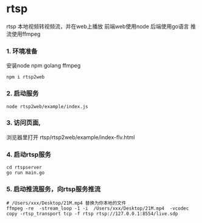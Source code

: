 # rtsp
rtsp 本地视频转视频流，并在web上播放
前端web使用node 后端使用go语言 推流使用ffmpeg

### 1. 环境准备
安装node npm golang ffmpeg
```shell
npm i rtsp2web
```

### 2. 启动服务
```shell
node rtsp2web/example/index.js
```

### 3. 访问页面,
浏览器里打开 rtsp/rtsp2web/example/index-flv.html

### 4. 启动rtsp服务
```shell
cd rtspserver
go run main.go
```

### 5. 启动推流服务，向rtsp服务推流
```shell
# /Users/xxx/Desktop/21M.mp4 替换为你本地的文件
ffmpeg -re  -stream_loop -1 -i  /Users/xxx/Desktop/21M.mp4  -vcodec copy -rtsp_transport tcp -f rtsp rtsp://127.0.0.1:8554/live.sdp
```